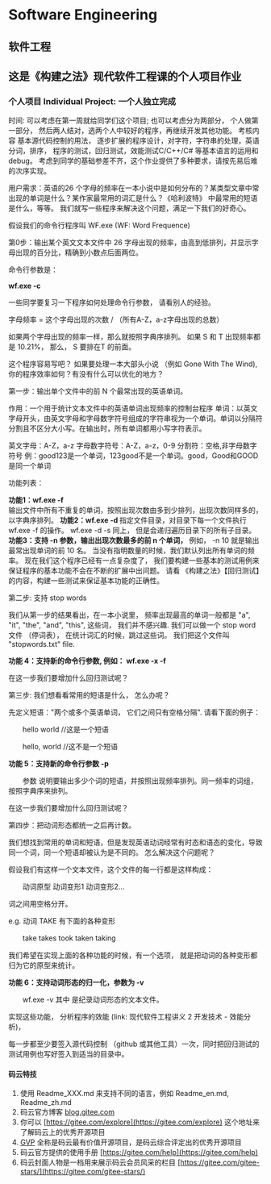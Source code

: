 # Software Engineering

## 软件工程

## 这是《构建之法》现代软件工程课的个人项目作业

### 个人项目 Individual Project: 一个人独立完成

时间: 可以考虑在第一周就给同学们这个项目;  也可以考虑分为两部分， 个人做第一部分， 然后两人结对，选两个人中较好的程序，再继续开发其他功能。 
考核内容
基本源代码控制的用法， 逐步扩展的程序设计，对字符，字符串的处理，英语分词，排序，
程序的测试，回归测试，效能测试C/C++/C# 等基本语言的运用和 debug。 考虑到同学的基础参差不齐，这个作业提供了多种要求，请按先易后难的次序实现。 


用户需求：英语的26 个字母的频率在一本小说中是如何分布的？某类型文章中常出现的单词是什么？某作家最常用的词汇是什么？《哈利波特》 中最常用的短语是什么，等等。 我们就写一些程序来解决这个问题，满足一下我们的好奇心。 

假设我们的命令行程序叫 WF.exe   (WF: Word Frequence) 

 

 

第0步：输出某个英文文本文件中 26 字母出现的频率，由高到低排列，并显示字母出现的百分比，精确到小数点后面两位。

命令行参数是：

 

**wf.exe -c <file name>**

一些同学要复习一下程序如何处理命令行参数， 请看别人的经验。 

 

字母频率 = 这个字母出现的次数 / （所有A-Z，a-z字母出现的总数）

如果两个字母出现的频率一样，那么就按照字典序排列。  如果 S 和 T 出现频率都是 10.21%， 那么， S 要排在T 的前面。

这个程序容易写吧？  如果要处理一本大部头小说 （例如 Gone With The Wind), 你的程序效率如何？有没有什么可以优化的地方？

 

第一步：输出单个文件中的前 N 个最常出现的英语单词。

作用：一个用于统计文本文件中的英语单词出现频率的控制台程序
单词：以英文字母开头，由英文字母和字母数字符号组成的字符串视为一个单词。单词以分隔符分割且不区分大小写。在输出时，所有单词都用小写字符表示。 

英文字母：A-Z，a-z
字母数字符号：A-Z，a-z，0-9
分割符：空格,非字母数字符号 例：good123是一个单词，123good不是一个单词。good，Good和GOOD是同一个单词

功能列表：

**功能1：wf.exe -f <file>**  
输出文件中所有不重复的单词，按照出现次数由多到少排列，出现次数同样多的，以字典序排列。
**功能2：wf.exe -d <directory>**  指定文件目录，对目录下每一个文件执行  wf.exe -f <file> 的操作。 
wf.exe -d -s  <directory>  同上， 但是会递归遍历目录下的所有子目录。
**功能3：支持 -n 参数，输出出现次数最多的前 n 个单词，**  例如，  -n 10 就是输出最常出现单词的前 10 名。 当没有指明数量的时候，我们默认列出所有单词的频率。
现在我们这个程序已经有一点复杂度了， 我们要构建一些基本的测试用例来保证程序的基本功能不会在不断的扩展中出问题。 请看 《构建之法》【回归测试】的内容，构建一些测试来保证基本功能的正确性。 

第二步:  支持 stop words

我们从第一步的结果看出，在一本小说里， 频率出现最高的单词一般都是 "a",  "it", "the", "and", "this", 这些词， 我们并不感兴趣.  我们可以做一个 stop word 文件 （停词表）， 在统计词汇的时候，跳过这些词。  我们把这个文件叫 "stopwords.txt" file. 

**功能 4：支持新的命令行参数, 例如：   wf.exe -x <stopwordfile>  -f <file>**

 

在这一步我们要增加什么回归测试呢？

 

第三步:  我们想看看常用的短语是什么， 怎么办呢？

先定义短语："两个或多个英语单词， 它们之间只有空格分隔".   请看下面的例子：

　　hello world   //这是一个短语

　　hello, world //这不是一个短语 

 

**功能 5：支持新的命令行参数  -p <number>**

　　参数 <number> 说明要输出多少个词的短语，并按照出现频率排列。同一频率的词组， 按照字典序来排列。 

 

在这一步我们要增加什么回归测试呢？ 

第四步：把动词形态都统一之后再计数。 

我们想找到常用的单词和短语，但是发现英语动词经常有时态和语态的变化，导致同一个词，同一个短语却被认为是不同的。 怎么解决这个问题呢？

假设我们有这样一个文本文件，这个文件的每一行都是这样构成：

　　动词原型  动词变形1 动词变形2... 

词之间用空格分开。

 

e.g.  动词 TAKE 有下面的各种变形

　　take takes took taken taking

我们希望在实现上面的各种功能的时候，有一个选项， 就是把动词的各种变形都归为它的原型来统计。 

**功能 6：支持动词形态的归一化，参数为 -v**

　　wf.exe -v <verb file>  其中 <verb file> 是纪录动词形态的文本文件。 

 

实现这些功能， 分析程序的效能  (link: 现代软件工程讲义 2 开发技术 - 效能分析)， 

 

每一步都至少要签入源代码控制 （github 或其他工具）一次，同时把回归测试的测试用例也写好签入到适当的目录中。








#### 码云特技

1. 使用 Readme\_XXX.md 来支持不同的语言，例如 Readme\_en.md, Readme\_zh.md
2. 码云官方博客 [blog.gitee.com](https://blog.gitee.com)
3. 你可以 [https://gitee.com/explore](https://gitee.com/explore) 这个地址来了解码云上的优秀开源项目
4. [GVP](https://gitee.com/gvp) 全称是码云最有价值开源项目，是码云综合评定出的优秀开源项目
5. 码云官方提供的使用手册 [https://gitee.com/help](https://gitee.com/help)
6. 码云封面人物是一档用来展示码云会员风采的栏目 [https://gitee.com/gitee-stars/](https://gitee.com/gitee-stars/)